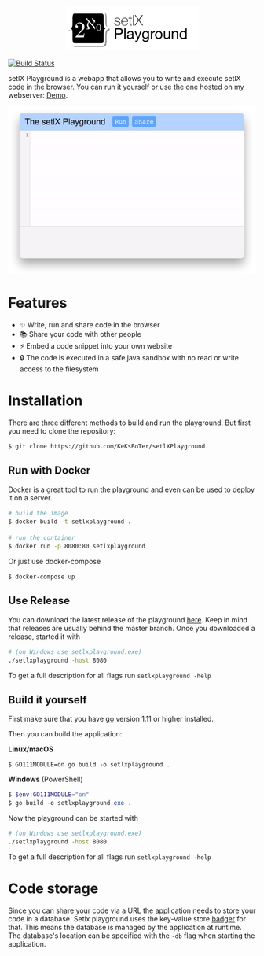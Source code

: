 <p align="center"><img src="docs/title.png" width="269"></p>

[![Build Status](https://travis-ci.org/KeKsBoTer/setlXPlayground.svg?branch=master)](https://travis-ci.org/KeKsBoTer/setlXPlayground)

setlX Playground is a webapp that allows you to write and execute setlX code in the browser.
You can run it yourself or use the one hosted on my webserver: [Demo](https://setlx.dotcookie.me).

![Demo](docs/demo.gif)

# Features
- ✨ Write, run and share code in the browser
- 📚 Share your code with other people
- ⚡️ Embed a code snippet into your own website
- 🔒 The code is executed in a safe java sandbox with no read or write access to the filesystem 


# Installation
There are three different methods to build and run the playground. But first you need to clone the repository:
```
$ git clone https://github.com/KeKsBoTer/setlXPlayground
```

## Run with Docker
Docker is a great tool to run the playground and even can be used to deploy it on a server.  
``` bash
# build the image
$ docker build -t setlxplayground .

# run the container
$ docker run -p 8080:80 setlxplayground
```

Or just use docker-compose
```
$ docker-compose up
```

## Use Release

You can download the latest release of the playground [here](https://github.com/KeKsBoTer/setlXPlayground/releases).
Keep in mind that releases are usually behind the master branch.
Once you downloaded a release, started it with
```bash
# (on Windows use setlxplayground.exe)
./setlxplayground -host 8080
```
To get a full description for all flags run `setlxplayground -help`

## Build it yourself
First make sure that you have [go](https://golang.org) version 1.11 or higher installed.

Then you can build the application:

**Linux/macOS**
```
$ GO111MODULE=on go build -o setlxplayground .
```
**Windows** (PowerShell)
```powershell
$ $env:GO111MODULE="on"
$ go build -o setlxplayground.exe .
```

Now the playground can be started with
```bash
# (on Windows use setlxplayground.exe)
./setlxplayground -host 8080
```
To get a full description for all flags run `setlxplayground -help`

# Code storage
Since you can share your code via a URL the application needs to store your code in a database. Setlx playground uses the key-value store [badger](https://github.com/dgraph-io/badger) for that. This means the database is managed by the application at runtime. The database's location can be specified with the `-db` flag when starting the application.

